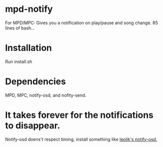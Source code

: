 # mpd-notify
For MPD/MPC: Gives you a notification on play/pause and song change.
85 lines of bash...

# Installation
Run install.sh

# Dependencies
MPD, MPC, notify-osd, and nofity-send.

# It takes forever for the notifications to disappear.
Notify-osd doens't respect timing, install something like <a href="https://launchpad.net/~leolik/+archive/ubuntu/leolik">leolik's notify-osd.</a>

